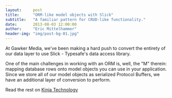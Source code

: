 ```yaml
---
layout:     post
title:      "ORM-like model objects with Slick"
subtitle:   "A familiar pattern for CRUD-like functionality."
date:       2013-08-03 12:00:00
author:     "Eric Mittelhammer"
header-img: "img/post-bg-01.jpg"
---
```


At Gawker Media, we've been making a hard push to convert the entirety of our data layer to use Slick - Typesafe's data access library.

One of the main challenges in working with an ORM is, well, the "M" therein: mapping database rows onto model objects you can use in your application. Since we store all of our model objects as serialized Protocol Buffers, we have an additional layer of conversion to perform.

Read the rest on <a href="http://tech.kinja.com/orm-like-model-objects-with-slick-1004286329">Kinja Technology</a>
